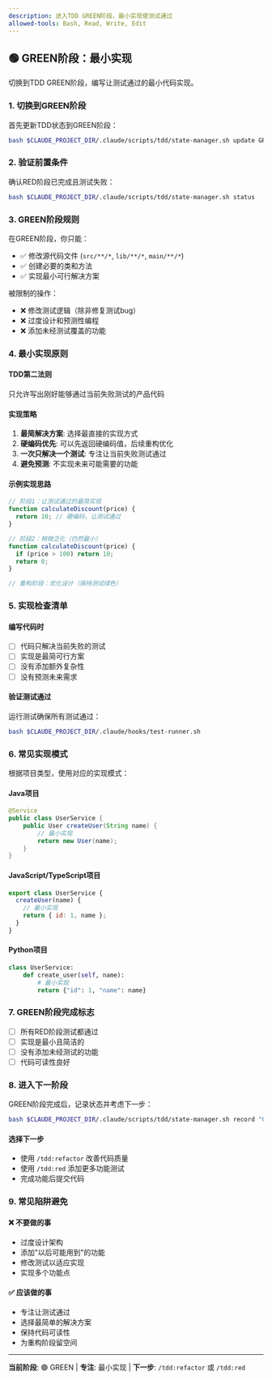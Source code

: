 ```yaml
---
description: 进入TDD GREEN阶段，最小实现使测试通过
allowed-tools: Bash, Read, Write, Edit
---
```


## 🟢 GREEN阶段：最小实现

切换到TDD GREEN阶段，编写让测试通过的最小代码实现。

### 1. 切换到GREEN阶段

首先更新TDD状态到GREEN阶段：

```bash
bash $CLAUDE_PROJECT_DIR/.claude/scripts/tdd/state-manager.sh update GREEN "$FEATURE_ID" "实现最小代码"
```

### 2. 验证前置条件

确认RED阶段已完成且测试失败：

```bash
bash $CLAUDE_PROJECT_DIR/.claude/scripts/tdd/state-manager.sh status
```

### 3. GREEN阶段规则

在GREEN阶段，你只能：
- ✅ 修改源代码文件 (`src/**/*`, `lib/**/*`, `main/**/*`)
- ✅ 创建必要的类和方法
- ✅ 实现最小可行解决方案

被限制的操作：
- ❌ 修改测试逻辑（除非修复测试bug）
- ❌ 过度设计和预测性编程
- ❌ 添加未经测试覆盖的功能

### 4. 最小实现原则

#### TDD第二法则
只允许写出刚好能够通过当前失败测试的产品代码

#### 实现策略
1. **最简解决方案**: 选择最直接的实现方式
2. **硬编码优先**: 可以先返回硬编码值，后续重构优化
3. **一次只解决一个测试**: 专注让当前失败测试通过
4. **避免预测**: 不实现未来可能需要的功能

#### 示例实现思路
```javascript
// 阶段1：让测试通过的最简实现
function calculateDiscount(price) {
  return 10; // 硬编码，让测试通过
}

// 阶段2：稍微泛化（仍然最小）
function calculateDiscount(price) {
  if (price > 100) return 10;
  return 0;
}

// 重构阶段：优化设计（保持测试绿色）
```

### 5. 实现检查清单

#### 编写代码时
- [ ] 代码只解决当前失败的测试
- [ ] 实现是最简可行方案
- [ ] 没有添加额外复杂性
- [ ] 没有预测未来需求

#### 验证测试通过
运行测试确保所有测试通过：

```bash
bash $CLAUDE_PROJECT_DIR/.claude/hooks/test-runner.sh
```

### 6. 常见实现模式

根据项目类型，使用对应的实现模式：

#### Java项目
```java
@Service
public class UserService {
    public User createUser(String name) {
        // 最小实现
        return new User(name);
    }
}
```

#### JavaScript/TypeScript项目
```javascript
export class UserService {
  createUser(name) {
    // 最小实现
    return { id: 1, name };
  }
}
```

#### Python项目
```python
class UserService:
    def create_user(self, name):
        # 最小实现
        return {"id": 1, "name": name}
```

### 7. GREEN阶段完成标志

- [ ] 所有RED阶段测试都通过
- [ ] 实现是最小且简洁的
- [ ] 没有添加未经测试的功能
- [ ] 代码可读性良好

### 8. 进入下一阶段

GREEN阶段完成后，记录状态并考虑下一步：

```bash
bash $CLAUDE_PROJECT_DIR/.claude/scripts/tdd/state-manager.sh record "GREEN phase completed"
```

#### 选择下一步
- 使用 `/tdd:refactor` 改善代码质量
- 使用 `/tdd:red` 添加更多功能测试
- 完成功能后提交代码

### 9. 常见陷阱避免

#### ❌ 不要做的事
- 过度设计架构
- 添加"以后可能用到"的功能
- 修改测试以适应实现
- 实现多个功能点

#### ✅ 应该做的事
- 专注让测试通过
- 选择最简单的解决方案
- 保持代码可读性
- 为重构阶段留空间

---
**当前阶段**: 🟢 GREEN | **专注**: 最小实现 | **下一步**: `/tdd:refactor` 或 `/tdd:red`